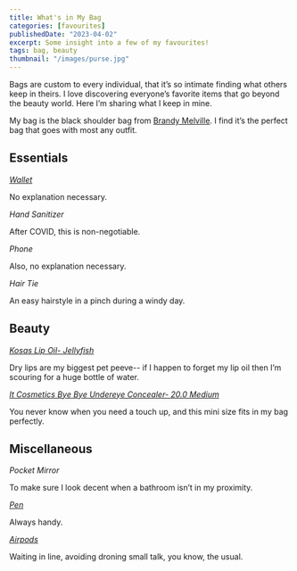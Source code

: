 ```yaml
---
title: What's in My Bag
categories: [favourites]
publishedDate: "2023-04-02"
excerpt: Some insight into a few of my favourites!
tags: bag, beauty
thumbnail: "/images/purse.jpg"
---
```


Bags are custom to every individual, that it’s so intimate finding what others keep in theirs. I love discovering everyone’s favorite items that go beyond the beauty world. Here I’m sharing what I keep in mine.

My bag is the black shoulder bag from [Brandy Melville](https://us.brandymelville.com/products/mini-faux-leather-purse). I find it’s the perfect bag that goes with most any outfit.

## Essentials

_[Wallet](https://www.clutchhealdsburg.com/products/lodis-card-holder)_

No explanation necessary.

_Hand Sanitizer_

After COVID, this is non-negotiable.

_Phone_

Also, no explanation necessary.

_Hair Tie_

An easy hairstyle in a pinch during a windy day.

## Beauty

_[Kosas Lip Oil- Jellyfish](https://www.sephora.com/ca/en/product/lip-oil-P451920?skuId=2297505&icid2=products%20grid:p451920:product)_

Dry lips are my biggest pet peeve-- if I happen to forget my lip oil then I’m scouring for a huge bottle of water.

_[It Cosmetics Bye Bye Undereye Concealer- 20.0 Medium](https://www.sephora.com/ca/en/product/bye-bye-under-eye-full-coverage-anti-aging-waterproof-concealer-mini-P446901?skuId=2224053&icid2=products%20grid:p446901:product)_

You never know when you need a touch up, and this mini size fits in my bag perfectly.

## Miscellaneous

_Pocket Mirror_

To make sure I look decent when a bathroom isn’t in my proximity.

_[Pen](https://muji.ca/collections/pens-pencils/products/wooden-mechanical-pen)_

Always handy.

_[Airpods](https://www.apple.com/ca/shop/product/MQD83AM/A/airpods-pro?fnode=d2ddc7a306450c651694de68e41b0f1c1dffccb745f654d8d535650ff7f7c71a457bbb562dde5e23986a0a11e4fc0bea25adbe2cdd27b81d8dadefd6a4e1fa3669f99b628632e4f0db42987cb5c33ba2fe1652d961dcd34b2ceda4963c9a00d3b2ad6fd170e1390ee67425157153953341deb2d2ca6a095562544bd7a60e196f&fs=f%3Dapple-overear-sport%26fh%3D47d1%252B3214%252B45aa%252B45ab)_

Waiting in line, avoiding droning small talk, you know, the usual.
